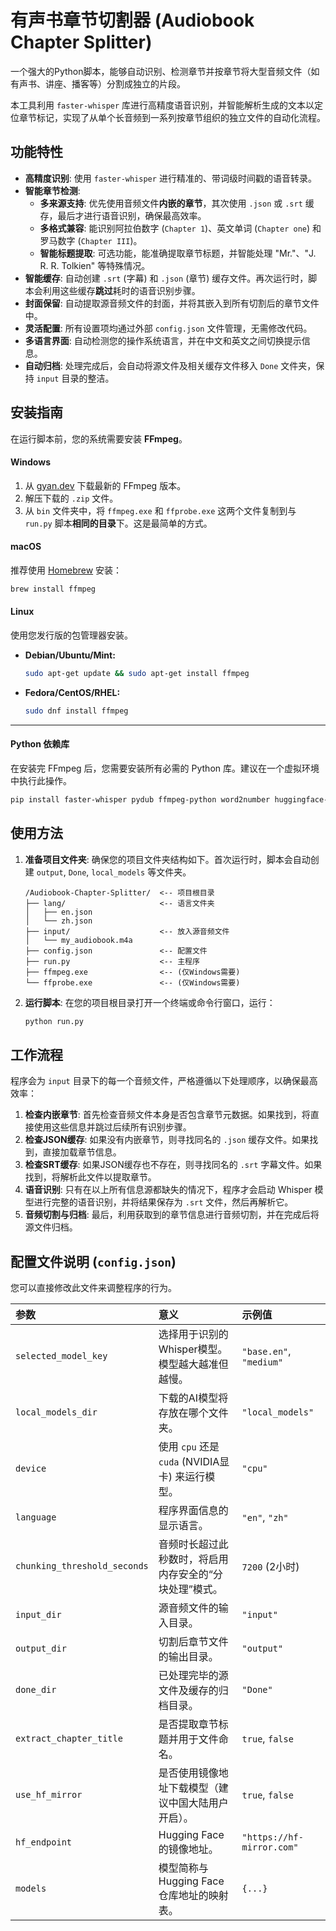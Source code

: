 # 有声书章节切割器 (Audiobook Chapter Splitter)

一个强大的Python脚本，能够自动识别、检测章节并按章节将大型音频文件（如有声书、讲座、播客等）分割成独立的片段。

本工具利用 `faster-whisper` 库进行高精度语音识别，并智能解析生成的文本以定位章节标记，实现了从单个长音频到一系列按章节组织的独立文件的自动化流程。

## 功能特性

- **高精度识别**: 使用 `faster-whisper` 进行精准的、带词级时间戳的语音转录。
- **智能章节检测**:
  - **多来源支持**: 优先使用音频文件**内嵌的章节**，其次使用 `.json` 或 `.srt` 缓存，最后才进行语音识别，确保最高效率。
  - **多格式兼容**: 能识别阿拉伯数字 (`Chapter 1`)、英文单词 (`Chapter one`) 和罗马数字 (`Chapter III`)。
  - **智能标题提取**: 可选功能，能准确提取章节标题，并智能处理 "Mr."、"J. R. R. Tolkien" 等特殊情况。
- **智能缓存**: 自动创建 `.srt` (字幕) 和 `.json` (章节) 缓存文件。再次运行时，脚本会利用这些缓存**跳过**耗时的语音识别步骤。
- **封面保留**: 自动提取源音频文件的封面，并将其嵌入到所有切割后的章节文件中。
- **灵活配置**: 所有设置项均通过外部 `config.json` 文件管理，无需修改代码。
- **多语言界面**: 自动检测您的操作系统语言，并在中文和英文之间切换提示信息。
- **自动归档**: 处理完成后，会自动将源文件及相关缓存文件移入 `Done` 文件夹，保持 `input` 目录的整洁。

## 安装指南

在运行脚本前，您的系统需要安装 **FFmpeg**。

#### Windows

1.  从 [gyan.dev](https://www.gyan.dev/ffmpeg/builds/) 下载最新的 FFmpeg 版本。
2.  解压下载的 `.zip` 文件。
3.  从 `bin` 文件夹中，将 `ffmpeg.exe` 和 `ffprobe.exe` 这两个文件复制到与 `run.py` 脚本**相同的目录**下。这是最简单的方式。

#### macOS

推荐使用 [Homebrew](https://brew.sh/) 安装：
```bash
brew install ffmpeg
```

#### Linux

使用您发行版的包管理器安装。

- **Debian/Ubuntu/Mint:**
  ```bash
  sudo apt-get update && sudo apt-get install ffmpeg
  ```
- **Fedora/CentOS/RHEL:**
  ```bash
  sudo dnf install ffmpeg
  ```

---

#### Python 依赖库

在安装完 FFmpeg 后，您需要安装所有必需的 Python 库。建议在一个虚拟环境中执行此操作。

```bash
pip install faster-whisper pydub ffmpeg-python word2number huggingface-hub
```

## 使用方法

1.  **准备项目文件夹**:
    确保您的项目文件夹结构如下。首次运行时，脚本会自动创建 `output`, `Done`, `local_models` 等文件夹。

    ```
    /Audiobook-Chapter-Splitter/  <-- 项目根目录
    ├── lang/                     <-- 语言文件夹
    │   ├── en.json
    │   └── zh.json
    ├── input/                    <-- 放入源音频文件
    │   └── my_audiobook.m4a
    ├── config.json               <-- 配置文件
    ├── run.py                    <-- 主程序
    ├── ffmpeg.exe                <-- (仅Windows需要)
    └── ffprobe.exe               <-- (仅Windows需要)
    ```

2.  **运行脚本**:
    在您的项目根目录打开一个终端或命令行窗口，运行：
    ```bash
    python run.py
    ```

## 工作流程

程序会为 `input` 目录下的每一个音频文件，严格遵循以下处理顺序，以确保最高效率：

1.  **检查内嵌章节**: 首先检查音频文件本身是否包含章节元数据。如果找到，将直接使用这些信息并跳过后续所有识别步骤。
2.  **检查JSON缓存**: 如果没有内嵌章节，则寻找同名的 `.json` 缓存文件。如果找到，直接加载章节信息。
3.  **检查SRT缓存**: 如果JSON缓存也不存在，则寻找同名的 `.srt` 字幕文件。如果找到，将解析此文件以提取章节。
4.  **语音识别**: 只有在以上所有信息源都缺失的情况下，程序才会启动 Whisper 模型进行完整的语音识别，并将结果保存为 `.srt` 文件，然后再解析它。
5.  **音频切割与归档**: 最后，利用获取到的章节信息进行音频切割，并在完成后将源文件归档。

## 配置文件说明 (`config.json`)

您可以直接修改此文件来调整程序的行为。

| 参数 | 意义 | 示例值 |
| :--- | :--- | :--- |
| `selected_model_key` | 选择用于识别的Whisper模型。模型越大越准但越慢。 | `"base.en"`, `"medium"` |
| `local_models_dir` | 下载的AI模型将存放在哪个文件夹。 | `"local_models"` |
| `device` | 使用 `cpu` 还是 `cuda` (NVIDIA显卡) 来运行模型。 | `"cpu"` |
| `language` | 程序界面信息的显示语言。 | `"en"`, `"zh"` |
| `chunking_threshold_seconds` | 音频时长超过此秒数时，将启用内存安全的“分块处理”模式。 | `7200` (2小时) |
| `input_dir` | 源音频文件的输入目录。 | `"input"` |
| `output_dir` | 切割后章节文件的输出目录。 | `"output"` |
| `done_dir` | 已处理完毕的源文件及缓存的归档目录。 | `"Done"` |
| `extract_chapter_title`| 是否提取章节标题并用于文件命名。 | `true`, `false` |
| `use_hf_mirror` | 是否使用镜像地址下载模型（建议中国大陆用户开启）。 | `true`, `false` |
| `hf_endpoint` | Hugging Face的镜像地址。 | `"https://hf-mirror.com"` |
| `models` | 模型简称与Hugging Face仓库地址的映射表。 | `{...}` |

